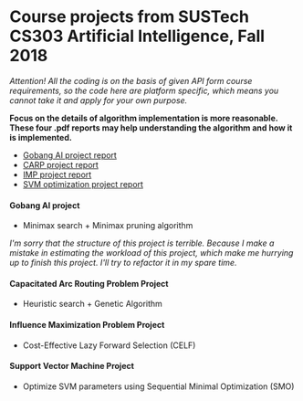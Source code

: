 # Course projects from SUSTech CS303 Artificial Intelligence, Fall 2018

*Attention! All the coding is on the basis of given API form course requirements, so the code here are platform specific, which means you cannot take it and apply for your own purpose.*

**Focus on the details of algorithm implementation is more reasonable. These four .pdf reports may help understanding the algorithm and how it is implemented.**

- [Gobang AI project report](https://github.com/zh-plus/AI-course-project/blob/master/Gobang.pdf)
- [CARP project report](https://github.com/zh-plus/AI-course-project/blob/master/CARP.pdf)
- [IMP project report](https://github.com/zh-plus/AI-course-project/blob/master/IMP.pdf)
- [SVM optimization project report](https://github.com/zh-plus/AI-course-project/blob/master/SVM.pdf)



#### Gobang AI project

- Minimax search + Minimax pruning algorithm

*I'm sorry that the structure of this project is terrible. Because I make a mistake in estimating the workload of this project, which make me hurrying up to finish this project. I'll try to refactor it in my spare time.*





#### Capacitated Arc Routing Problem Project

- Heuristic search + Genetic Algorithm



#### Influence Maximization Problem Project

- Cost-Effective Lazy Forward Selection (CELF)



#### Support Vector Machine Project

- Optimize SVM parameters using Sequential Minimal Optimization (SMO)